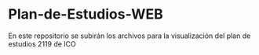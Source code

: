 # Plan-de-Estudios-WEB
En este repositorio se subirán los archivos para la visualización del plan de estudios 2119 de ICO

